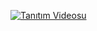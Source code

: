 [![Tanıtım Videosu](https://img.youtube.com/vi/awHzSGfPOq4/0.jpg)](https://www.youtube.com/watch?v=awHzSGfPOq4)

